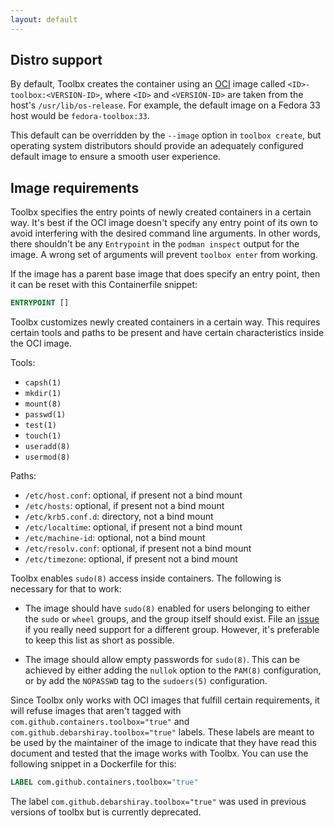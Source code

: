```yaml
---
layout: default
---
```

## Distro support

By default, Toolbx creates the container using an [OCI](https://www.opencontainers.org/) image called `<ID>-toolbox:<VERSION-ID>`, where `<ID>` and `<VERSION-ID>` are taken from the host's `/usr/lib/os-release`. For example, the default image on a Fedora 33 host would be `fedora-toolbox:33`.

This default can be overridden by the `--image` option in `toolbox create`, but operating system distributors should provide an adequately configured default image to ensure a smooth user experience.

## Image requirements

Toolbx specifies the entry points of newly created containers in a certain way. It's best if the OCI image doesn't specify any entry point of its own to avoid interfering with the desired command line arguments. In other words, there shouldn't be any `Entrypoint` in the `podman inspect` output for the image. A wrong set of arguments will prevent `toolbox enter` from working.

If the image has a parent base image that does specify an entry point, then it can be reset with this Containerfile snippet:
```Dockerfile
ENTRYPOINT []
```

Toolbx customizes newly created containers in a certain way. This requires certain tools and paths to be present and have certain characteristics inside the OCI image.

Tools:
* `capsh(1)`
* `mkdir(1)`
* `mount(8)`
* `passwd(1)`
* `test(1)`
* `touch(1)`
* `useradd(8)`
* `usermod(8)`

Paths:
* `/etc/host.conf`: optional, if present not a bind mount
* `/etc/hosts`: optional, if present not a bind mount
* `/etc/krb5.conf.d`: directory, not a bind mount
* `/etc/localtime`: optional, if present not a bind mount
* `/etc/machine-id`: optional, not a bind mount
* `/etc/resolv.conf`: optional, if present not a bind mount
* `/etc/timezone`: optional, if present not a bind mount

Toolbx enables `sudo(8)` access inside containers. The following is necessary for that to work:

* The image should have `sudo(8)` enabled for users belonging to either the   `sudo` or `wheel` groups, and the group itself should exist. File an [issue](https://github.com/containers/toolbox/issues/new) if you really need support for a different group. However, it's preferable to keep this list as short as possible.

* The image should allow empty passwords for `sudo(8)`. This can be achieved by either adding the `nullok` option to the `PAM(8)` configuration, or by add the `NOPASSWD` tag to the `sudoers(5)` configuration.

Since Toolbx only works with OCI images that fulfill certain requirements, it will refuse images that aren't tagged with `com.github.containers.toolbox="true"` and `com.github.debarshiray.toolbox="true"` labels. These labels are meant to be used by the maintainer of the image to indicate that they have read this document and tested that the image works with Toolbx. You can use the following snippet in a Dockerfile for this: 

```Dockerfile
LABEL com.github.containers.toolbox="true"
```

The label `com.github.debarshiray.toolbox="true"` was used in previous versions of toolbx but is currently deprecated.